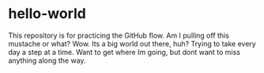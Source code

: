 # hello-world
This repository is for practicing the GitHub flow. Am I pulling off this mustache or what?
Wow. Its a big world out there, huh? Trying to take every day a step at a time. Want to get where Im going, but dont want to miss anything along the way.

